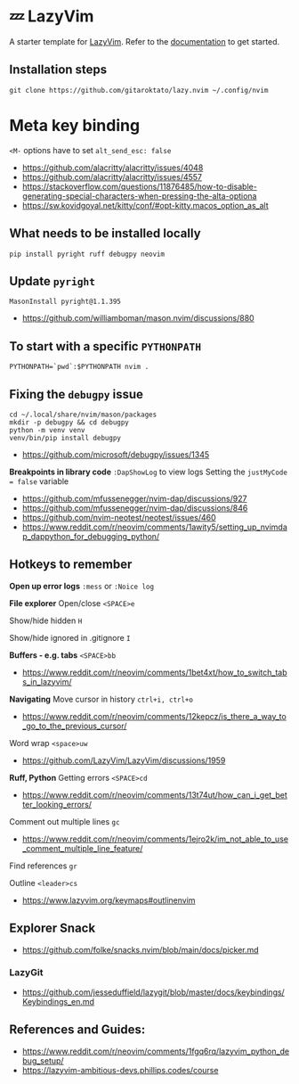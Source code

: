 # 💤 LazyVim

A starter template for [LazyVim](https://github.com/LazyVim/LazyVim).
Refer to the [documentation](https://lazyvim.github.io/installation) to get started.

## Installation steps
```
git clone https://github.com/gitaroktato/lazy.nvim ~/.config/nvim
```

# Meta key binding
`<M-` options have to set `alt_send_esc: false`
- https://github.com/alacritty/alacritty/issues/4048
- https://github.com/alacritty/alacritty/issues/4557
- https://stackoverflow.com/questions/11876485/how-to-disable-generating-special-characters-when-pressing-the-alta-optiona
- https://sw.kovidgoyal.net/kitty/conf/#opt-kitty.macos_option_as_alt

## What needs to be installed locally
```shell
pip install pyright ruff debugpy neovim
```

## Update `pyright`
`MasonInstall pyright@1.1.395`
- https://github.com/williamboman/mason.nvim/discussions/880

## To start with a specific `PYTHONPATH`
```shell
PYTHONPATH=`pwd`:$PYTHONPATH nvim .
```

## Fixing the `debugpy` issue
```shell
cd ~/.local/share/nvim/mason/packages
mkdir -p debugpy && cd debugpy
python -m venv venv
venv/bin/pip install debugpy
```
- https://github.com/microsoft/debugpy/issues/1345

**Breakpoints in library code**
`:DapShowLog` to view logs
Setting the `justMyCode = false` variable
- https://github.com/mfussenegger/nvim-dap/discussions/927
- https://github.com/mfussenegger/nvim-dap/discussions/846
- https://github.com/nvim-neotest/neotest/issues/460
- https://www.reddit.com/r/neovim/comments/1awity5/setting_up_nvimdap_dappython_for_debugging_python/

## Hotkeys to remember
**Open up error logs**
`:mess` or `:Noice log`

**File explorer**
Open/close
`<SPACE>e`

Show/hide hidden
`H`

Show/hide ignored in .gitignore
`I`

**Buffers - e.g. tabs**
`<SPACE>bb`
- https://www.reddit.com/r/neovim/comments/1bet4xt/how_to_switch_tabs_in_lazyvim/

**Navigating**
Move cursor in history
`ctrl+i, ctrl+o`
- https://www.reddit.com/r/neovim/comments/12kepcz/is_there_a_way_to_go_to_the_previous_cursor/

Word wrap
`<space>uw`
- https://github.com/LazyVim/LazyVim/discussions/1959

**Ruff, Python**
Getting errors
`<SPACE>cd`
- https://www.reddit.com/r/neovim/comments/13t74ut/how_can_i_get_better_looking_errors/

Comment out multiple lines
`gc`
- https://www.reddit.com/r/neovim/comments/1ejro2k/im_not_able_to_use_comment_multiple_line_feature/
  
Find references
`gr`

Outline
`<leader>cs`
- https://www.lazyvim.org/keymaps#outlinenvim

## Explorer Snack
- https://github.com/folke/snacks.nvim/blob/main/docs/picker.md

### LazyGit
- https://github.com/jesseduffield/lazygit/blob/master/docs/keybindings/Keybindings_en.md

## References and Guides:
- https://www.reddit.com/r/neovim/comments/1fgq6rq/lazyvim_python_debug_setup/
- https://lazyvim-ambitious-devs.phillips.codes/course
